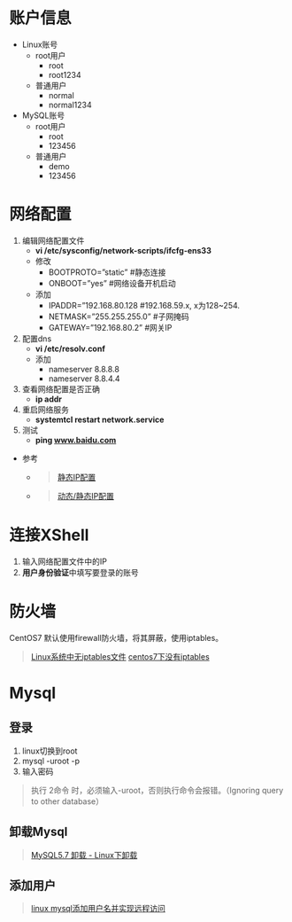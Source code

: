 # 账户信息
 - Linux账号
   - root用户 
       - root
       - root1234
   - 普通用户
      - normal
      - normal1234
 - MySQL账号
    - root用户
      - root
      - 123456
    - 普通用户
      - demo
      - 123456

# 网络配置
 1. 编辑网络配置文件 
      - **vi /etc/sysconfig/network-scripts/ifcfg-ens33**
      - 修改
         - BOOTPROTO=”static” #静态连接
         - ONBOOT=”yes” #网络设备开机启动 
      - 添加
         - IPADDR=”192.168.80.128 #192.168.59.x, x为128~254.
         - NETMASK=”255.255.255.0” #子网掩码
         - GATEWAY=”192.168.80.2” #网关IP
 2. 配置dns
      - **vi /etc/resolv.conf**
      - 添加
         - nameserver 8.8.8.8
         - nameserver 8.8.4.4
 3. 查看网络配置是否正确
      - **ip addr**
 4. 重启网络服务
      - **systemtcl restart network.service**
 5. 测试
      - **ping www.baidu.com**

 - 参考
   - > [静态IP配置](https://www.cnblogs.com/maowenqiang/articles/7727910.html)
   - > [动态/静态IP配置](https://blog.csdn.net/n950814abc/article/details/79512834)
 
# 连接XShell
 1. 输入网络配置文件中的IP
 2. **用户身份验证**中填写要登录的账号


# 防火墙
   CentOS7 默认使用firewall防火墙，将其屏蔽，使用iptables。
   > [Linux系统中无iptables文件](https://blog.csdn.net/qq_18300109/article/details/79172019)
   > [centos7下没有iptables](https://www.cnblogs.com/flutehand/p/10304652.html)

# Mysql
## 登录
 1. linux切换到root
 2. mysql -uroot -p
 3. 输入密码

 > 执行 2命令 时，必须输入-uroot，否则执行命令会报错。（Ignoring query to other database）

## 卸载Mysql
 > [MySQL5.7 卸载 - Linux下卸载](https://blog.csdn.net/fanshujuntuan/article/details/78253877)

## 添加用户
 > [linux mysql添加用户名并实现远程访问](https://www.cnblogs.com/300js/p/7422878.html)